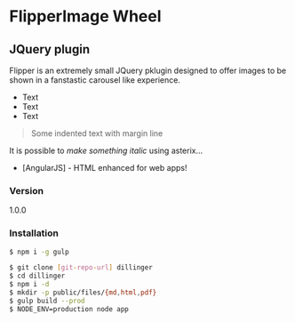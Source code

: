 # FlipperImage Wheel
## JQuery plugin

Flipper is an extremely small JQuery pklugin designed to offer images to be shown in a fanstastic carousel like experience.

  - Text
  - Text
  - Text

> Some indented text with margin line

It is possible to *make something italic*  using asterix...


* [AngularJS] - HTML enhanced for web apps!

### Version
1.0.0

### Installation

```sh
$ npm i -g gulp
```

```sh
$ git clone [git-repo-url] dillinger
$ cd dillinger
$ npm i -d
$ mkdir -p public/files/{md,html,pdf}
$ gulp build --prod
$ NODE_ENV=production node app
```
